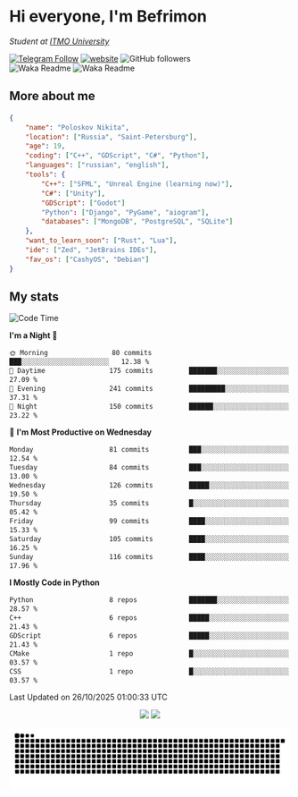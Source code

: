 # Hi everyone, I'm Befrimon
*Student at [ITMO University](https://itmo.ru/)*

[![Telegram Follow](https://img.shields.io/badge/Telegram-2CA5E0?style=flat-squeare&logo=telegram&logoColor=white)](https://t.me/bigtoad_tavern)
[![website](https://img.shields.io/badge/Website-2CA5E0?style=flat-squeare&logo=google-chrome&logoColor=white&color=320142)](https://bfn-dev.ru/)
![GitHub followers](https://img.shields.io/github/followers/Befrimon?label=Follow&style=social)
<br>
![Waka Readme](https://github.com/Befrimon/Befrimon/workflows/WakaReadme/badge.svg)
![Waka Readme](https://github.com/Befrimon/Befrimon/workflows/snake/badge.svg)

## More about me
``` JSON
{
    "name": "Poloskov Nikita",
    "location": ["Russia", "Saint-Petersburg"],
    "age": 19,
    "coding": ["C++", "GDScript", "C#", "Python"],
    "languages": ["russian", "english"],
    "tools": {
        "C++": ["SFML", "Unreal Engine (learning now)"],
        "C#": ["Unity"],
        "GDScript": ["Godot"]
        "Python": ["Django", "PyGame", "aiogram"],
        "databases": ["MongoDB", "PostgreSQL", "SQLite"]
    },
    "want_to_learn_soon": ["Rust", "Lua"],
    "ide": ["Zed", "JetBrains IDEs"],
    "fav_os": ["CashyOS", "Debian"]
}
```

## My stats
<!--START_SECTION:waka-->
![Code Time](http://img.shields.io/badge/Code%20Time-9%20hrs%2046%20mins-blue)

**I'm a Night 🦉** 

```text
🌞 Morning                80 commits          ███░░░░░░░░░░░░░░░░░░░░░░   12.38 % 
🌆 Daytime                175 commits         ███████░░░░░░░░░░░░░░░░░░   27.09 % 
🌃 Evening                241 commits         █████████░░░░░░░░░░░░░░░░   37.31 % 
🌙 Night                  150 commits         ██████░░░░░░░░░░░░░░░░░░░   23.22 % 
```
📅 **I'm Most Productive on Wednesday** 

```text
Monday                   81 commits          ███░░░░░░░░░░░░░░░░░░░░░░   12.54 % 
Tuesday                  84 commits          ███░░░░░░░░░░░░░░░░░░░░░░   13.00 % 
Wednesday                126 commits         █████░░░░░░░░░░░░░░░░░░░░   19.50 % 
Thursday                 35 commits          █░░░░░░░░░░░░░░░░░░░░░░░░   05.42 % 
Friday                   99 commits          ████░░░░░░░░░░░░░░░░░░░░░   15.33 % 
Saturday                 105 commits         ████░░░░░░░░░░░░░░░░░░░░░   16.25 % 
Sunday                   116 commits         ████░░░░░░░░░░░░░░░░░░░░░   17.96 % 
```


**I Mostly Code in Python** 

```text
Python                   8 repos             ███████░░░░░░░░░░░░░░░░░░   28.57 % 
C++                      6 repos             █████░░░░░░░░░░░░░░░░░░░░   21.43 % 
GDScript                 6 repos             █████░░░░░░░░░░░░░░░░░░░░   21.43 % 
CMake                    1 repo              █░░░░░░░░░░░░░░░░░░░░░░░░   03.57 % 
CSS                      1 repo              █░░░░░░░░░░░░░░░░░░░░░░░░   03.57 % 
```




 Last Updated on 26/10/2025 01:00:33 UTC
<!--END_SECTION:waka-->

<div align=center>
    <img src="https://github-readme-stats.vercel.app/api?username=Befrimon&rank_icon=github&hide_border=true&show_icons=true&bg_color=0d1117&text_color=fff">
    <img src="https://github-readme-stats.vercel.app/api/top-langs/?username=Befrimon&layout=compact&hide_border=true&show_icons=true&bg_color=0d1117&text_color=fff">
    <!--
    <img src="https://gh.uoc.run.place/api?username=Befrimon&hide_border=true&show_icons=true&bg_color=0d1117&text_color=fff">
    <img src="https://gh.uoc.run.place/api/top-langs/?username=Befrimon&layout=compact&hide_border=true&show_icons=true&bg_color=0d1117&text_color=fff">
    -->
</p>


<picture>
  <source media="(prefers-color-scheme: dark)" srcset="https://raw.githubusercontent.com/Befrimon/Befrimon/output/github-snake-dark.svg">
  <source media="(prefers-color-scheme: light)" srcset="https://raw.githubusercontent.com/Befrimon/Befrimon/output/github-snake.svg">
  <img alt="github contribution grid snake animation" src="https://raw.githubusercontent.com/Befrimon/Befrimon/output/github-snake.svg">
</picture>
